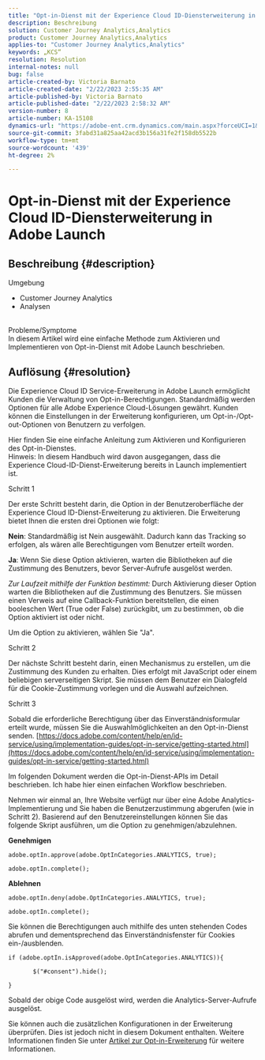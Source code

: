 ```yaml
---
title: "Opt-in-Dienst mit der Experience Cloud ID-Diensterweiterung in Adobe Launch"
description: Beschreibung
solution: Customer Journey Analytics,Analytics
product: Customer Journey Analytics,Analytics
applies-to: "Customer Journey Analytics,Analytics"
keywords: „KCS“
resolution: Resolution
internal-notes: null
bug: false
article-created-by: Victoria Barnato
article-created-date: "2/22/2023 2:55:35 AM"
article-published-by: Victoria Barnato
article-published-date: "2/22/2023 2:58:32 AM"
version-number: 8
article-number: KA-15108
dynamics-url: "https://adobe-ent.crm.dynamics.com/main.aspx?forceUCI=1&pagetype=entityrecord&etn=knowledgearticle&id=52ad565d-5cb2-ed11-83fe-6045bd0067ea"
source-git-commit: 3fabd31a825aa42acd3b156a31fe2f158db5522b
workflow-type: tm+mt
source-wordcount: '439'
ht-degree: 2%

---
```


# Opt-in-Dienst mit der Experience Cloud ID-Diensterweiterung in Adobe Launch

## Beschreibung {#description}

Umgebung<br>
- Customer Journey Analytics
- Analysen



<br>Probleme/Symptome<br>
In diesem Artikel wird eine einfache Methode zum Aktivieren und Implementieren von Opt-in-Dienst mit Adobe Launch beschrieben.


## Auflösung {#resolution}


Die Experience Cloud ID Service-Erweiterung in Adobe Launch ermöglicht Kunden die Verwaltung von Opt-in-Berechtigungen. Standardmäßig werden Optionen für alle Adobe Experience Cloud-Lösungen gewährt. Kunden können die Einstellungen in der Erweiterung konfigurieren, um Opt-in-/Opt-out-Optionen von Benutzern zu verfolgen.

Hier finden Sie eine einfache Anleitung zum Aktivieren und Konfigurieren des Opt-in-Dienstes.
<br>Hinweis: In diesem Handbuch wird davon ausgegangen, dass die Experience Cloud-ID-Dienst-Erweiterung bereits in Launch implementiert ist.<br>


Schritt 1

Der erste Schritt besteht darin, die Option in der Benutzeroberfläche der Experience Cloud ID-Dienst-Erweiterung zu aktivieren. Die Erweiterung bietet Ihnen die ersten drei Optionen wie folgt:

<b>Nein</b>: Standardmäßig ist Nein ausgewählt. Dadurch kann das Tracking so erfolgen, als wären alle Berechtigungen vom Benutzer erteilt worden.

<b>Ja</b>: Wenn Sie diese Option aktivieren, warten die Bibliotheken auf die Zustimmung des Benutzers, bevor Server-Aufrufe ausgelöst werden.

*Zur Laufzeit mithilfe der Funktion bestimmt:* Durch Aktivierung dieser Option warten die Bibliotheken auf die Zustimmung des Benutzers. Sie müssen einen Verweis auf eine Callback-Funktion bereitstellen, die einen booleschen Wert (True oder False) zurückgibt, um zu bestimmen, ob die Option aktiviert ist oder nicht.

Um die Option zu aktivieren, wählen Sie &quot;Ja&quot;.



Schritt 2

Der nächste Schritt besteht darin, einen Mechanismus zu erstellen, um die Zustimmung des Kunden zu erhalten. Dies erfolgt mit JavaScript oder einem beliebigen serverseitigen Skript. Sie müssen dem Benutzer ein Dialogfeld für die Cookie-Zustimmung vorlegen und die Auswahl aufzeichnen.



Schritt 3

Sobald die erforderliche Berechtigung über das Einverständnisformular erteilt wurde, müssen Sie die Auswahlmöglichkeiten an den Opt-in-Dienst senden.
[https://docs.adobe.com/content/help/en/id-service/using/implementation-guides/opt-in-service/getting-started.html](https://docs.adobe.com/content/help/en/id-service/using/implementation-guides/opt-in-service/getting-started.html)

Im folgenden Dokument werden die Opt-in-Dienst-APIs im Detail beschrieben. Ich habe hier einen einfachen Workflow beschrieben.

Nehmen wir einmal an, Ihre Website verfügt nur über eine Adobe Analytics-Implementierung und Sie haben die Benutzerzustimmung abgerufen (wie in Schritt 2). Basierend auf den Benutzereinstellungen können Sie das folgende Skript ausführen, um die Option zu genehmigen/abzulehnen.

<b>Genehmigen</b>


```
adobe.optIn.approve(adobe.OptInCategories.ANALYTICS, true);

adobe.optIn.complete();
```




<b>Ablehnen</b>


```
adobe.optIn.deny(adobe.OptInCategories.ANALYTICS, true);

adobe.optIn.complete();
```




Sie können die Berechtigungen auch mithilfe des unten stehenden Codes abrufen und dementsprechend das Einverständnisfenster für Cookies ein-/ausblenden.


```
if (adobe.optIn.isApproved(adobe.OptInCategories.ANALYTICS)){

       $("#consent").hide();

}
```




Sobald der obige Code ausgelöst wird, werden die Analytics-Server-Aufrufe ausgelöst.

Sie können auch die zusätzlichen Konfigurationen in der Erweiterung überprüfen. Dies ist jedoch nicht in diesem Dokument enthalten. Weitere Informationen finden Sie unter [Artikel zur Opt-in-Erweiterung](https://experienceleague.adobe.com/docs/id-service/using/implementation/opt-in-service/launch.html) für weitere Informationen.
